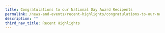 ```yaml
---
title: Congratulations to our National Day Award Recipents
permalink: /news-and-events/recent-highlights/congratulations-to-our-national-day-award-recipents/
description: ""
third_nav_title: Recent Highlights
---
```


